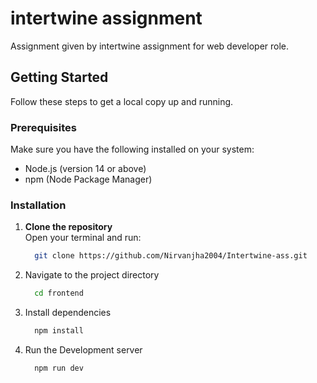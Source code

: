 # intertwine assignment

Assignment given by intertwine assignment for web developer role.

## Getting Started

Follow these steps to get a local copy up and running.

### Prerequisites

Make sure you have the following installed on your system:
- Node.js (version 14 or above)
- npm (Node Package Manager)

### Installation

1. **Clone the repository**  
   Open your terminal and run:
   ```bash
     git clone https://github.com/Nirvanjha2004/Intertwine-ass.git
3. Navigate to the project directory
   ```bash
     cd frontend

4. Install dependencies
   ```bash
     npm install

5. Run the Development server
   ```bash
     npm run dev




